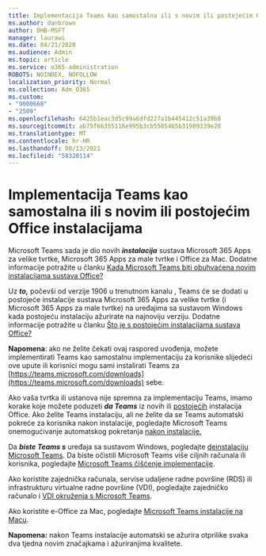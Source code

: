 ```yaml
---
title: Implementacija Teams kao samostalna ili s novim ili postojećim Office instalacijama
ms.author: danbrown
author: DHB-MSFT
manager: laurawi
ms.date: 04/21/2020
ms.audience: Admin
ms.topic: article
ms.service: o365-administration
ROBOTS: NOINDEX, NOFOLLOW
localization_priority: Normal
ms.collection: Adm_O365
ms.custom:
- "9000660"
- "2509"
ms.openlocfilehash: 6425b1eac3d5c99a6dfd227a1b445412c51a39b8
ms.sourcegitcommit: ab75f66355116e995b3cb5505465b31989339e28
ms.translationtype: MT
ms.contentlocale: hr-HR
ms.lasthandoff: 08/13/2021
ms.locfileid: "58320114"
---
```

# <a name="deploying-teams-as-standalone-or-with-new-or-existing-office-installations"></a>Implementacija Teams kao samostalna ili s novim ili postojećim Office instalacijama

Microsoft Teams sada je dio novih ***instalacija*** sustava Microsoft 365 Apps za velike tvrtke, Microsoft 365 Apps za male tvrtke i Office za Mac. Dodatne informacije potražite u članku [Kada Microsoft Teams biti obuhvaćena novim instalacijama sustava Office?](https://docs.microsoft.com/deployoffice/teams-install#when-will-microsoft-teams-start-being-included-with-new-installations-of-microsoft-365-apps)

Uz ***to,*** počevši od verzije 1906 u trenutnom kanalu , Teams će se dodati u postojeće instalacije sustava Microsoft 365 Apps za velike tvrtke (i Microsoft 365 Apps za male tvrtke) na uređajima sa sustavom Windows kada postojeću instalaciju ažurirate na najnoviju verziju. Dodatne informacije potražite u članku [Što je s postojećim instalacijama sustava Office?](https://docs.microsoft.com/deployoffice/teams-install#what-about-existing-installations-of-microsoft-365-apps)

**Napomena**: ako ne želite čekati ovaj raspored uvođenja, možete implementirati Teams kao samostalnu [](https://docs.microsoft.com/MicrosoftTeams/msi-deployment) implementaciju za korisnike slijedeći ove upute ili korisnici mogu sami instalirati Teams za [https://teams.microsoft.com/downloads](https://teams.microsoft.com/downloads) sebe.

Ako vaša tvrtka ili ustanova nije spremna za implementaciju Teams, imamo korake koje [](https://docs.microsoft.com/deployoffice/teams-install#how-to-exclude-microsoft-teams-from-new-installations-of-microsoft-365-apps) možete poduzeti ***da Teams*** iz novih ili [postojećih](https://docs.microsoft.com/deployoffice/teams-install#use-group-policy-to-control-the-installation-of-microsoft-teams) instalacija Office. Ako želite Teams instalaciju, ali ne želite da se Teams automatski pokreće za korisnika nakon instalacije, pogledajte Microsoft Teams onemogućivanje automatskog pokretanja [nakon instalacije.](https://docs.microsoft.com/deployoffice/teams-install#use-group-policy-to-prevent-microsoft-teams-from-starting-automatically-after-installation)

Da ***biste Teams s*** uređaja sa sustavom Windows, pogledajte [deinstalaciju Microsoft Teams](https://support.office.com/article/3b159754-3c26-4952-abe7-57d27f5f4c81). Da biste očistili Microsoft Teams više ciljnih računala ili korisnika, pogledajte [Microsoft Teams čišćenje implementacije](https://docs.microsoft.com/microsoftteams/scripts/powershell-script-teams-deployment-clean-up).

Ako koristite zajednička računala, servise udaljene radne površine (RDS) ili infrastrukturu virtualne radne površine (VDI), pogledajte zajedničko računalo i [VDI okruženja s Microsoft Teams](https://docs.microsoft.com/deployoffice/teams-install#shared-computer-and-vdi-environments-with-microsoft-teams).

Ako koristite e-Office za Mac, pogledajte [Microsoft Teams instalacije na Macu](https://docs.microsoft.com/deployoffice/teams-install#microsoft-teams-installations-on-a-mac).

**Napomena:** nakon Teams instalacije automatski se [](https://docs.microsoft.com/deployoffice/teams-install#feature-and-quality-updates-for-microsoft-teams) ažurira otprilike svaka dva tjedna novim značajkama i ažuriranjima kvalitete. 
